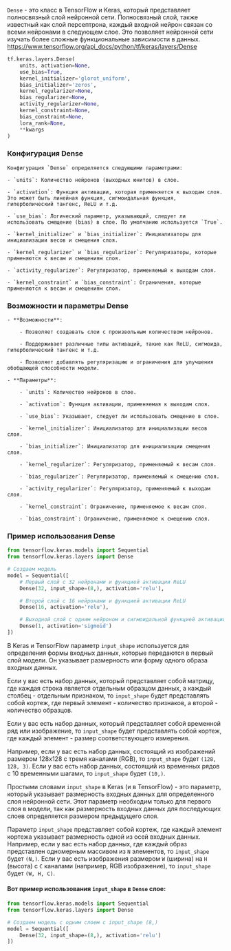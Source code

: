`Dense` - это класс в TensorFlow и Keras, который представляет полносвязный слой нейронной сети. Полносвязный слой, также известный как слой персептрона, каждый входной нейрон связан со всеми нейронами в следующем слое. Это позволяет нейронной сети изучать более сложные функциональные зависимости в данных.
https://www.tensorflow.org/api_docs/python/tf/keras/layers/Dense

```python
tf.keras.layers.Dense(
	units, activation=None,
	use_bias=True,
	kernel_initializer='glorot_uniform',
	bias_initializer='zeros',
	kernel_regularizer=None,
	bias_regularizer=None,
	activity_regularizer=None,
	kernel_constraint=None,
	bias_constraint=None,
	lora_rank=None,
	**kwargs
)
```

### Конфигурация Dense
```
Конфигурация `Dense` определяется следующими параметрами:

- `units`: Количество нейронов (выходных юнитов) в слое.
    
- `activation`: Функция активации, которая применяется к выходам слоя. Это может быть линейная функция, сигмоидальная функция, гиперболический тангенс, ReLU и т.д.
    
- `use_bias`: Логический параметр, указывающий, следует ли использовать смещение (bias) в слое. По умолчанию используется `True`.
    
- `kernel_initializer` и `bias_initializer`: Инициализаторы для инициализации весов и смещения слоя.
    
- `kernel_regularizer` и `bias_regularizer`: Регуляризаторы, которые применяются к весам и смещениям слоя.
    
- `activity_regularizer`: Регуляризатор, применяемый к выходам слоя.
    
- `kernel_constraint` и `bias_constraint`: Ограничения, которые применяются к весам и смещениям слоя.
```

### Возможности и параметры Dense
```
- **Возможности**:
    
    - Позволяет создавать слои с произвольным количеством нейронов.
        
    - Поддерживает различные типы активаций, такие как ReLU, сигмоида, гиперболический тангенс и т.д.
        
    - Позволяет добавлять регуляризацию и ограничения для улучшения обобщающей способности модели.
        
- **Параметры**:
    
    - `units`: Количество нейронов в слое.
        
    - `activation`: Функция активации, применяемая к выходам слоя.
        
    - `use_bias`: Указывает, следует ли использовать смещение в слое.
        
    - `kernel_initializer`: Инициализатор для инициализации весов слоя.
        
    - `bias_initializer`: Инициализатор для инициализации смещения слоя.
        
    - `kernel_regularizer`: Регуляризатор, применяемый к весам слоя.
        
    - `bias_regularizer`: Регуляризатор, применяемый к смещению слоя.
        
    - `activity_regularizer`: Регуляризатор, применяемый к выходам слоя.
        
    - `kernel_constraint`: Ограничение, применяемое к весам слоя.
        
    - `bias_constraint`: Ограничение, применяемое к смещению слоя.
```

### Пример использования Dense

```python
from tensorflow.keras.models import Sequential
from tensorflow.keras.layers import Dense

# Создаем модель
model = Sequential([
	# Первый слой с 32 нейронами и функцией активации ReLU
    Dense(32, input_shape=(8,), activation='relu'),  

	# Второй слой с 16 нейронами и функцией активации ReLU
    Dense(16, activation='relu'),  

	# Выходной слой с одним нейроном и сигмоидальной функцией активации
    Dense(1, activation='sigmoid')  
])

```

В Keras и TensorFlow параметр `input_shape` используется для определения формы входных данных, которые передаются в первый слой модели. Он указывает размерность или форму одного образа входных данных.

Если у вас есть набор данных, который представляет собой матрицу, где каждая строка является отдельным образцом данных, а каждый столбец - отдельным признаком, то `input_shape` будет представлять собой кортеж, где первый элемент - количество признаков, а второй - количество образцов.

Если у вас есть набор данных, который представляет собой временной ряд или изображение, то `input_shape` будет представлять собой кортеж, где каждый элемент - размер соответствующего измерения.

Например, если у вас есть набор данных, состоящий из изображений размером 128x128 с тремя каналами (RGB), то `input_shape` будет `(128, 128, 3)`. Если у вас есть набор данных, состоящий из временных рядов с 10 временными шагами, то `input_shape` будет `(10,)`.

Простыми словами `input_shape` в Keras (и в TensorFlow) - это параметр, который указывает размерность входных данных для определенного слоя нейронной сети. Этот параметр необходим только для первого слоя в модели, так как размерность входных данных для последующих слоев определяется размером предыдущего слоя.

Параметр `input_shape` представляет собой кортеж, где каждый элемент кортежа указывает размерность одной из осей входных данных. Например, если у вас есть набор данных, где каждый образ представлен одномерным массивом из `N` элементов, то `input_shape` будет `(N,)`. Если у вас есть изображения размером `W` (ширина) на `H` (высота) с `C` каналами (например, RGB изображение), то `input_shape` будет `(W, H, C)`.

#### Вот пример использования `input_shape` в `Dense` слое:
```python
from tensorflow.keras.models import Sequential
from tensorflow.keras.layers import Dense

# Создаем модель с одним слоем с input_shape (8,)
model = Sequential([
    Dense(32, input_shape=(8,), activation='relu')
])

```